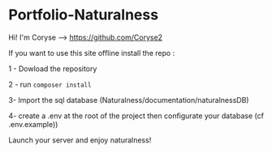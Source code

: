 # Portfolio-Naturalness



Hi! I'm Coryse  --> https://github.com/Coryse2

If you want to use this site offline install the repo :

1 - Dowload the repository

2 - run `composer install`

3- Import the sql database (Naturalness/documentation/naturalnessDB)

4- create a .env at the root of the project then configurate your database (cf .env.example))


Launch your server and enjoy naturalness!


